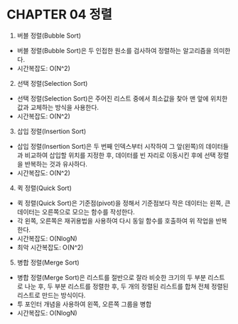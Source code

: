 # CHAPTER 04 정렬

1. 버블 정렬(Bubble Sort)

- 버블 정렬(Bubble Sort)은 두 인접한 원소를 검사하여 정렬하는 알고리즘을 의미한다.
- 시간복잡도: O(N^2)

2. 선택 정렬(Selection Sort)

- 선택 정렬(Selection Sort)은 주어진 리스트 중에서 최소값을 찾아 맨 앞에 위치한 값과 교체하는 방식을 사용한다.
- 시간복잡도: O(N^2)

3. 삽입 정렬(Insertion Sort)

- 삽입 정렬(Insertion Sort)은 두 번째 인덱스부터 시작하여 그 앞(왼쪽)의 데이터들과 비교하여 삽입할 위치를 지정한 후, 데이터를 빈 자리로 이동시킨 후에 선택 정렬을 반복하는 것과 유사하다.
- 시간복잡도: O(N^2)

4. 퀵 정렬(Quick Sort)

- 퀵 정렬(Quick Sort)은 기준점(pivot)을 정해서 기준점보다 작은 데이터는 왼쪽, 큰 데이터는 오른쪽으로 모으는 함수를 작성한다.
- 각 왼쪽, 오른쪽은 재귀용법을 사용하여 다시 동일 함수를 호출하여 위 작업을 반복한다.
- 시간복잡도: O(NlogN)
- 최악 시간복잡도: O(N^2)

5. 병합 정렬(Merge Sort)

- 병합 정렬(Merge Sort)은 리스트를 절반으로 잘라 비슷한 크기의 두 부분 리스트로 나눈 후, 두 부분 리스트를 정렬한 후, 두 개의 정렬된 리스트를 합쳐 전체 정렬된 리스트로 만드는 방식이다.
- 투 포인터 개념을 사용하여 왼쪽, 오른쪽 그룹을 병합
- 시간복잡도: O(NlogN)


